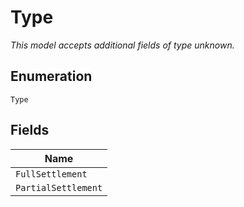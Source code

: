 
# Type

*This model accepts additional fields of type unknown.*

## Enumeration

`Type`

## Fields

| Name |
|  --- |
| `FullSettlement` |
| `PartialSettlement` |

